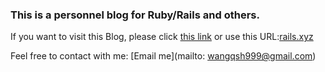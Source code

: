 ### This is a personnel blog for **Ruby/Rails** and others.

If you want to visit this Blog, please click [this
link](http://roclv.github.io/) or use this URL:[rails.xyz](http://rails.xyz)

Feel free to contact with me:
[Email me](mailto: wangqsh999@gmail.com)
